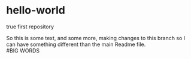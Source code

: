 # hello-world
true first repository

So this is some text, and some more, making changes to this branch so I can have something different than the main Readme file.\
#BIG WORDS
